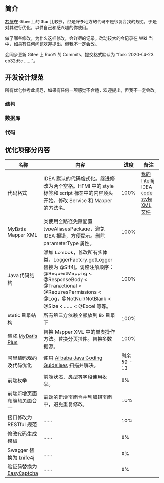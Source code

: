 ## 简介

[若依](https://gitee.com/y_project/RuoYi)在 Gitee 上的 Star 比较多，但是许多地方的代码不是很复合我的规范，于是对其进行优化，以供自己和感兴趣的你使用。

做了哪些修改，为什么这样修改，会详尽的记录，改动较大的会记录在 Wiki 当中，如果有任何问题欢迎提出，但我不一定会改。

会同步更新 Gitee 上 RuoYi 的 Commits，提交格式默认为 “fork: 2020-04-23 cb32d5c ……”。

## 开发设计规范

所有优化参考此规范，如果有任何一项感觉不合适，欢迎提出，但我不一定会改。

### 结构

### 数据库

### 代码

## 优化项部分内容

| 名称 | 内容 | 进度 | 备注 |
| --- | --- | --- | --- |
| 代码格式 | IDEA 默认的代码格式化。缩进修改为两个空格。HTMl 中的 style 标签和 script 标签中的内容顶头开始。修改 Service 和 Mapper 的方法名。 | 100% | [我的 Intellij IDEA code style XML 文件](https://github.com/csaarg/csaarg-ruoyi/blob/master/docs/%5BIntellij%20IDEA%20code%20style%5D%20nowrap.xml) |
| MyBatis Mapper XML | 类使用全路径免除配置 typeAliasesPackage，避免 IDEA 报错，方便提示。删除 parameterType 属性。 | 100% |  |
| Java 代码结构 | 添加 Lombok，修改所有实体类，LoggerFactory.getLogger 替换为 @Slf4j。调整注解顺序：@RequestMapping < @ResponseBody < @Tranactional < @RequiresPermissions < @Log，@NotNull/NotBlank < @Size < …… < @Excel 等等。 | 100% |  |
| static 目录结构 | 所有第三方依赖全部放到 lib 目录下 | 100% |  |
| 集成 [MyBatis Plus](https://mp.baomidou.com/) | 替换 Mapper XML 中的单表操作方法。替换分页插件。替换多数据源。 | 100% |  |
| 阿里编码规约及代码优化 | 使用 [Alibaba Java Coding Guidelines](https://plugins.jetbrains.com/plugin/10046-alibaba-java-coding-guidelines) 扫描并解决。 | 剩余 59 - 13 |  |
| 前端枚举 | 前端状态、类型等字段使用枚举。 | 0% |  |
| 前端新增页面和编辑页面合一 | 前端的新增页面合并到编辑页面中，避免重复修改。 | 10% |  |
| 接口修改为 RESTful 规范 | …… | 10% |  |
| 修改代码生成模板 | …… | 0% |  |
| Swagger 替换为 [knife4j](https://gitee.com/xiaoym/knife4j) | …… | 0% |  |
| 验证码替换为 [EasyCaptcha](https://github.com/whvcse/EasyCaptcha) | …… | 0% |  |
